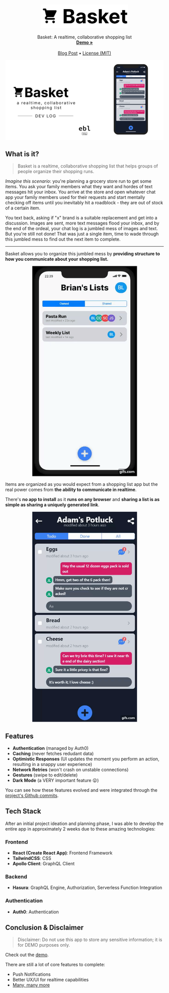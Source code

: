 <p align="center">
  <h3 align="center"><img src="docs/assets/logo.svg" height="75"></h3>

  <p align="center">
    Basket: A realtime, collaborative shopping list
    <br>
    <a href="https://basket-ebl.vercel.app/"><strong>Demo »</strong></a>
    <br>
    <br>
    <a href="https://blog.engbrianlee.vercel.app/basket-a-real-time-collaborative-shopping-list">Blog Post</a>
    &bull;
    <a href="LICENSE.md">License (MIT)</a>
  </p>
</p>

<div align="center">
<img src="docs/assets/card.jpg"/>
</div>

## What is it?

> Basket is a realtime, collaborative shopping list that helps groups of people organize their shopping runs.

_Imagine this scenario_: you're planning a grocery store run to get some items. You ask your family members what they want and hordes of text messages hit your inbox. You arrive at the store and open whatever chat app your family members used for their requests and start mentally checking off items until you inevitably hit a roadblock - they are out of stock of a certain item.

You text back, asking if "x" brand is a suitable replacement and get into a discussion. Images are sent, more text messages flood your inbox, and by the end of the ordeal, your chat log is a jumbled mess of images and text. But you're still not done! That was just a single item, time to wade through this jumbled mess to find out the next item to complete.

---

Basket allows you to organize this jumbled mess by **providing structure to how you communicate about your shopping list.**

<div align="center">
<img src="docs/assets/overview.gif" width="333" height="666" />
</div>

Items are organized as you would expect from a shopping list app but the real power comes from **the ability to communicate in realtime**.

There's **no app to install** as it **runs on any browser** and **sharing a list is as simple as sharing a uniquely generated link**.

<div align="center">
<img src="docs/assets/copyLink.gif" width="333" height="666" autoPlay loop />
</div>

## Features

- **Authentication** (managed by Auth0)
- **Caching** (never fetches redudant data)
- **Optimistic Responses** (UI updates the moment you perform an action, resulting in a snappy user experience)
- **Network Retries** (won't crash on unstable connections)
- **Gestures** (swipe to edit/delete)
- **Dark Mode** (a VERY important feature 😛)

You can see how these features evolved and were integrated through the [project's Github commits](https://github.com/engbrianlee/basket/commits/master).

## Tech Stack

After an initial project ideation and planning phase, I was able to develop the entire app in approximately 2 weeks due to these amazing technologies:

### Frontend

- **React (Create React App)**: Frontend Framework
- **TailwindCSS**: CSS
- **Apollo Client**: GraphQL Client

### Backend

- **Hasura**: GraphQL Engine, Authorization, Serverless Function Integration

### Authentication

- **Auth0**: Authentication

## Conclusion & Disclaimer

> Disclaimer: Do not use this app to store any sensitive information; it is for DEMO purposes only.

Check out the [demo](BASKET_LIVE_SITE_LINK).

There are still a lot of core features to complete:

- Push Notifications
- Better UX/UI for realtime capabilities
- [Many, many more](https://github.com/engbrianlee/basket/issues)
